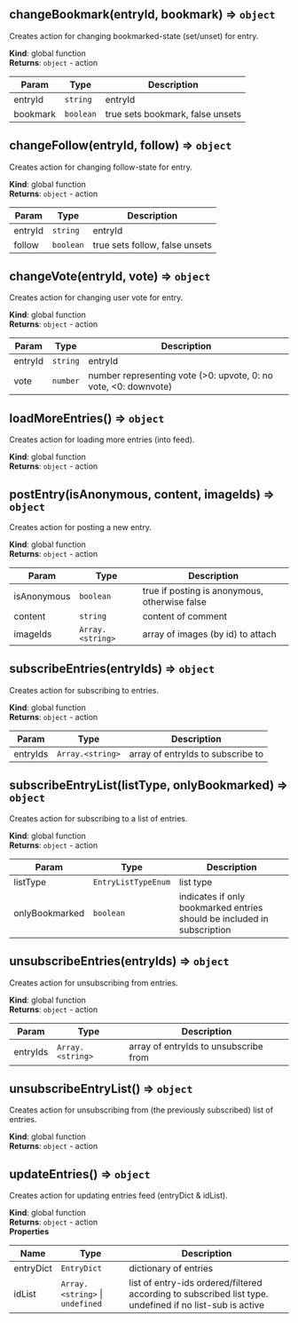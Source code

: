 <a id="changebookmark"></a>

## changeBookmark(entryId, bookmark) ⇒ <code>object</code>
Creates action for changing bookmarked-state (set/unset) for entry.

**Kind**: global function  
**Returns**: <code>object</code> - action  

| Param | Type | Description |
| --- | --- | --- |
| entryId | <code>string</code> | entryId |
| bookmark | <code>boolean</code> | true sets bookmark, false unsets |

<a id="changefollow"></a>

## changeFollow(entryId, follow) ⇒ <code>object</code>
Creates action for changing follow-state for entry.

**Kind**: global function  
**Returns**: <code>object</code> - action  

| Param | Type | Description |
| --- | --- | --- |
| entryId | <code>string</code> | entryId |
| follow | <code>boolean</code> | true sets follow, false unsets |

<a id="changevote"></a>

## changeVote(entryId, vote) ⇒ <code>object</code>
Creates action for changing user vote for entry.

**Kind**: global function  
**Returns**: <code>object</code> - action  

| Param | Type | Description |
| --- | --- | --- |
| entryId | <code>string</code> | entryId |
| vote | <code>number</code> | number representing vote (>0: upvote, 0: no vote, <0: downvote) |

<a id="loadmoreentries"></a>

## loadMoreEntries() ⇒ <code>object</code>
Creates action for loading more entries (into feed).

**Kind**: global function  
**Returns**: <code>object</code> - action  
<a id="postentry"></a>

## postEntry(isAnonymous, content, imageIds) ⇒ <code>object</code>
Creates action for posting a new entry.

**Kind**: global function  
**Returns**: <code>object</code> - action  

| Param | Type | Description |
| --- | --- | --- |
| isAnonymous | <code>boolean</code> | true if posting is anonymous, otherwise false |
| content | <code>string</code> | content of comment |
| imageIds | <code>Array.&lt;string&gt;</code> | array of images (by id) to attach |

<a id="subscribeentries"></a>

## subscribeEntries(entryIds) ⇒ <code>object</code>
Creates action for subscribing to entries.

**Kind**: global function  
**Returns**: <code>object</code> - action  

| Param | Type | Description |
| --- | --- | --- |
| entryIds | <code>Array.&lt;string&gt;</code> | array of entryIds to subscribe to |

<a id="subscribeentrylist"></a>

## subscribeEntryList(listType, onlyBookmarked) ⇒ <code>object</code>
Creates action for subscribing to a list of entries.

**Kind**: global function  
**Returns**: <code>object</code> - action  

| Param | Type | Description |
| --- | --- | --- |
| listType | <code>EntryListTypeEnum</code> | list type |
| onlyBookmarked | <code>boolean</code> | indicates if only bookmarked entries should be included in subscription |

<a id="unsubscribeentries"></a>

## unsubscribeEntries(entryIds) ⇒ <code>object</code>
Creates action for unsubscribing from entries.

**Kind**: global function  
**Returns**: <code>object</code> - action  

| Param | Type | Description |
| --- | --- | --- |
| entryIds | <code>Array.&lt;string&gt;</code> | array of entryIds to unsubscribe from |

<a id="unsubscribeentrylist"></a>

## unsubscribeEntryList() ⇒ <code>object</code>
Creates action for unsubscribing from (the previously subscribed) list of entries.

**Kind**: global function  
**Returns**: <code>object</code> - action  
<a id="updateentries"></a>

## updateEntries() ⇒ <code>object</code>
Creates action for updating entries feed (entryDict & idList).

**Kind**: global function  
**Returns**: <code>object</code> - action  
**Properties**

| Name | Type | Description |
| --- | --- | --- |
| entryDict | <code>EntryDict</code> | dictionary of entries |
| idList | <code>Array.&lt;string&gt;</code> &#124; <code>undefined</code> | list of entry-ids ordered/filtered according to subscribed list type. undefined if no list-sub is active |


